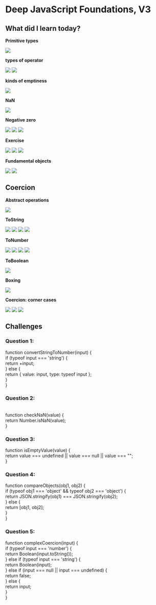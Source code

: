 <h1>Deep JavaScript Foundations, V3</h1>
<h2>What did I learn today?</h2>
<p><strong>Primitive types</strong></p>
<img src ="https://github.com/Rawan969/Mastering-JavaScript-in-20-Days/assets/121896627/e5c5a0fd-98df-44ff-9090-1e73dc431942">
<p><strong>types of operator</strong></p>
<img src="https://github.com/Rawan969/Mastering-JavaScript-in-20-Days/assets/121896627/e3a74463-03f8-4726-ac0f-1a907f7bd6ef">
<img src="https://github.com/Rawan969/Mastering-JavaScript-in-20-Days/assets/121896627/66ae8b4b-385c-427b-9ae4-b34625d46124">
<p><strong>kinds of emptiness</strong></p>
<img src="https://github.com/Rawan969/Mastering-JavaScript-in-20-Days/assets/121896627/1ae9e0f3-8f6d-41e4-890d-b762e2aef1f0">
<p><strong>NaN</strong></p>
<img src="https://github.com/Rawan969/Mastering-JavaScript-in-20-Days/assets/121896627/b7ef9872-4f6d-4eb6-848e-1484f1389558">
<p><strong>Negative zero</strong></p>
<img src="https://github.com/Rawan969/Mastering-JavaScript-in-20-Days/assets/121896627/7d29dd1f-6f37-4c57-a741-3723e2152028">
<img src="https://github.com/Rawan969/Mastering-JavaScript-in-20-Days/assets/121896627/9fe82a67-3836-4bf3-aa89-5a2a7f9f39de">
<img src="https://github.com/Rawan969/Mastering-JavaScript-in-20-Days/assets/121896627/4802412e-bbd5-4bd1-aadc-c8400dde2fd3">
<p><strong>Exercise</strong></p>
<img src="https://github.com/Rawan969/Mastering-JavaScript-in-20-Days/assets/121896627/eb050d27-9287-4bfd-85e8-5bd3656a4098">
<img src="https://github.com/Rawan969/Mastering-JavaScript-in-20-Days/assets/121896627/53846efb-0168-44a7-a0c7-532c8414120b">
<img src="https://github.com/Rawan969/Mastering-JavaScript-in-20-Days/assets/121896627/65f7dbb5-3232-4324-bf72-05acf144a505">
<p><strong>Fundamental objects</strong></p>
<img src="https://github.com/Rawan969/Mastering-JavaScript-in-20-Days/assets/121896627/c577a0af-49d4-4ece-aa71-4dc8a21d0fbe">
<img src="https://github.com/Rawan969/Mastering-JavaScript-in-20-Days/assets/121896627/ed2325bc-e3f4-4f1c-b1d4-9d8e6b1bd4c3">
<h2>Coercion</h2>
<p><strong>Abstract operations</strong></p>
<img src="https://github.com/Rawan969/Mastering-JavaScript-in-20-Days/assets/121896627/bacf0e71-d6e1-4929-8e99-798327f9b098">
<p><strong>ToString</strong></p>
<img src="https://github.com/Rawan969/Mastering-JavaScript-in-20-Days/assets/121896627/61940d02-7e0e-4ea3-801c-4283d8738aa9">
<img src="https://github.com/Rawan969/Mastering-JavaScript-in-20-Days/assets/121896627/2d6e6c21-3d56-4c8f-ad38-1c0a3b50185f">
<img src="https://github.com/Rawan969/Mastering-JavaScript-in-20-Days/assets/121896627/12e8505b-f1af-4018-b53f-3fcfa655a903">
<img src="https://github.com/Rawan969/Mastering-JavaScript-in-20-Days/assets/121896627/c06d79bf-35a2-41b4-b170-b3adbcd9f1c0">
<p><strong>ToNumber</strong></p>
<img src="https://github.com/Rawan969/Mastering-JavaScript-in-20-Days/assets/121896627/6ba04350-64c2-416f-a043-c1d074b3ddaa">
<img src="https://github.com/Rawan969/Mastering-JavaScript-in-20-Days/assets/121896627/a6a4c987-0a83-48bc-8fa4-38f11e821f1c">
<img src="https://github.com/Rawan969/Mastering-JavaScript-in-20-Days/assets/121896627/b9026876-9dd6-402c-8230-e4c282ba7b18">
<img src="https://github.com/Rawan969/Mastering-JavaScript-in-20-Days/assets/121896627/af766ae1-6661-48b8-90c2-d5738461adeb">
<p><strong>ToBoolean</strong></p>
<img src="https://github.com/Rawan969/Mastering-JavaScript-in-20-Days/assets/121896627/d579f5b1-a679-4fec-972a-63c8a38b4cb0">
<p><strong>Boxing</strong></p>
<img src="https://github.com/Rawan969/Mastering-JavaScript-in-20-Days/assets/121896627/575b256f-6ca5-42b6-85bf-4e301e1f1bcc">
<p><strong>Coercion: corner cases</strong></p>
<img src="https://github.com/Rawan969/Mastering-JavaScript-in-20-Days/assets/121896627/2e3ace60-5561-4091-b7ef-9927b0c2cdd9">
<img src="https://github.com/Rawan969/Mastering-JavaScript-in-20-Days/assets/121896627/72738ba0-b923-4789-a5ec-7e2f74d4afc3">
<img src="https://github.com/Rawan969/Mastering-JavaScript-in-20-Days/assets/121896627/853accc9-5119-4d2c-b1de-f42649178d4e">
</br>
<h2><a href="https://github.com/orjwan-alrajaby/gsg-QA-Nablus-training-2023/blob/main/learning-sprint-1/week3%20-%20deep-javascript-foundations-v3/day%201/tasks.md"></a>Challenges</h2>
<h3>Question 1:</h3>
<div>
  function convertStringToNumber(input) { </br>
  if (typeof input === 'string') { </br>
    return +input; </br>
  } else { </br>
    return { value: input, type: typeof input }; </br>
  } </br>
} </br>
</div>
<h3>Question 2:</h3> 
<div> </br>
 function checkNaN(value) { </br>
  return Number.isNaN(value); </br>
} </br>
</div>
<h3>Question 3:</h3>
<div> 
 function isEmptyValue(value) { </br>
  return value === undefined || value === null || value === ""; </br>
}  </br>
</div>
<h3>Question 4:</h3>
<div>
  function compareObjects(obj1, obj2) { </br>
  if (typeof obj1 === 'object' && typeof obj2 === 'object') { </br>
    return JSON.stringify(obj1) === JSON.stringify(obj2); </br>
  } else { </br>
    return [obj1, obj2]; </br>
  } </br>
} </br>
</div>
<h3>Question 5:</h3>
<div>
  function complexCoercion(input) { </br>
  if (typeof input === 'number') { </br>
    return Boolean(input.toString());</br>
  } else if (typeof input === 'string') {</br>
    return Boolean(input);</br>
  } else if (input === null || input === undefined) {</br>
    return false;</br>
  } else {</br>
    return input;</br>
  }</br>
}</br>
</div>

